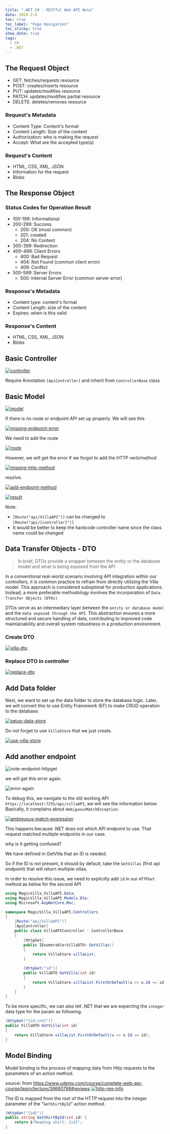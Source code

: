 ```yaml
---
title: ".NET C# - RESTful Web API Note"
date: 2024-2-6
toc: true
toc_label: "Page Navigation"
toc_sticky: true
show_date: true
tags:
  - C#
  - .NET
---
```


## The Request Object

- GET: fetches/requests resource
- POST: creates/inserts resource
- PUT: updates/modifies resource
- PATCH: updates/modifies partial resource
- DELETE: deletes/removes resource

### Request's Metadata

- Content Type: Content's format
- Content Length: Size of the content
- Authorization: who is making the request
- Accept: What are the accepted type(s)

### Request's Content

- HTML, CSS, XML, JSON
- Information for the request
- Blobs

## The Response Object

### Status Codes for Operation Result

- 100-199: Informational
- 200-299: Success
  - 200: OK (most common)
  - 201: created
  - 204: No Content
- 300-399: Redirection
- 400-499: Client Errors
  - 400: Bad Request
  - 404: Not Found (common client error)
  - 409: Conflict
- 500-599: Server Errors
  - 500: Internal Server Error (common server error)

### Response's Metadata

- Content type: content's format
- Content Length: size of the content
- Expires: when is this valid

### Response's Content

- HTML, CSS, XML, JSON
- Blobs

## Basic Controller

[![controller](/assets/images/2024-02-06_11-21-23-basic-controller-dotnet.png)](/assets/images/2024-02-06_11-21-23-basic-controller-dotnet.png)

Require Annotation `[ApiController]` and inherit from `ControllerBase` class

## Basic Model

[![model](/assets/images/2024-02-06_11-24-55-basic-model.png)](/assets/images/2024-02-06_11-24-55-basic-model.png)

If there is no route or endpoint API set up properly. We will see this

[![missing-endpoint-error](/assets/images/2024-02-06_11-27-47-no-route-error.png)](/assets/images/2024-02-06_11-27-47-no-route-error.png)

We need to add the route

[![route](/assets/images/2024-02-06_11-29-42-add-route.png)](/assets/images/2024-02-06_11-29-42-add-route.png)

However, we will get the error if we forgot to add the HTTP verb/method

[![missing-http-method](/assets/images/2024-02-06_11-30-54-missing-http-method.png)](/assets/images/2024-02-06_11-30-54-missing-http-method.png)

resolve:

[![add-endpoint-method](/assets/images/2024-02-06_11-32-12-add-get-endpoint.png)](/assets/images/2024-02-06_11-32-12-add-get-endpoint.png)

[![result](/assets/images/2024-02-06_11-33-05-result.png)](/assets/images/2024-02-06_11-33-05-result.png)

Note:

- `[Route("api/VillaAPI")]` can be changed to `[Route("api/[controller]")]`
- It would be better to keep the hardcode controller name since the class name could be changed

## Data Transfer Objects - DTO

> In brief, DTOs provide a wrapper between the entity or the database model and what is being exposed from the API

In a conventional real-world scenario involving API integration within our controllers, it is common practice to refrain from directly utilizing the Villa model. This approach is considered suboptimal for production applications. Instead, a more preferable methodology involves the incorporation of `Data Transfer Objects (DTOs)`.

DTOs serve as an intermediary layer between the `entity or database model` and the `data exposed through the API`. This abstraction ensures a more structured and secure handling of data, contributing to improved code maintainability and overall system robustness in a production environment.

### Create DTO

[![villa-dto](/assets/images/2024-02-06_11-43-15-create-villa-dto.png)](/assets/images/2024-02-06_11-43-15-create-villa-dto.png)

### Replace DTO in controller

[![replace-dto](/assets/images/2024-02-06_11-44-22-replace-dto.png)](/assets/images/2024-02-06_11-44-22-replace-dto.png)

## Add Data folder

Next, we want to set up the data folder to store the database logic. Later, we will convert this to use Entity Framework (EF) to make CRUD operation to the database.

[![setup-data-store](/assets/images/2024-02-06_11-48-43-setup-datastore.png)](/assets/images/2024-02-06_11-48-43-setup-datastore.png)

Do not forget to use `VillaStore` that we just create.

[![use-villa-store](/assets/images/2024-02-06_11-51-31-use-villastore.png)](/assets/images/2024-02-06_11-51-31-use-villastore.png)

## Add another endpoint

![note-endpoint-httpget](/assets/images/2024-02-06_11-54-58-note.png)

we will get this error again.

![error-again](/assets/images/2024-02-06_12-00-39-error-again.png)

To debug this, we navigate to the old working API `https://localhost:7255/api/villaAPI`, we will see the information below. Basically, it complains about `AmbiguousMatchException`.

[![ambiguous-match-expression](/assets/images/2024-02-06_12-02-41-ambiguous-match-expression-exception.png)](/assets/images/2024-02-06_12-02-41-ambiguous-match-expression-exception.png)

This happens because .NET does not which API endpoint to use. That request matched multiple endpoints in our case.

why is it getting confused?

We have defined in GetVilla that an ID is needed.

So if the ID is not present, it should by default, take the `GetVillas` (first api endpoint) that will return multiple villas.

In order to resolve this issue, we need to explicitly add `id` in our `HTTPGet` method as below for the second API

```cs
using MagicVilla_VillaAPI.Data;
using MagicVilla_VillaAPI.Models.Dto;
using Microsoft.AspNetCore.Mvc;

namespace MagicVilla_VillaAPI.Controllers
{
    [Route("api/VillaAPI")]
    [ApiController]
    public class VillaAPIController : ControllerBase
    {
        [HttpGet]
        public IEnumerable<VillaDTO> GetVillas()
        {
            return VillaStore.villaList;
        }

        [HttpGet("id")]
        public VillaDTO GetVilla(int id)
        {
            return VillaStore.villaList.FirstOrDefault(u => u.Id == id);
        }
    }
}
```

To be more specific, we can also tell .NET that we are expecting the `integer` data type for the param as following.

```cs
[HttpGet("{id:int}")]
public VillaDTO GetVilla(int id)
{
    return VillaStore.villaList.FirstOrDefault(u => u.Id == id);
}
```

## Model Binding

Model binding is the process of mapping data from Http requests to the parameters of an action method.

source: from <https://www.udemy.com/course/complete-web-api-course/learn/lecture/38660798#reviews>
[![http-req-info](/assets/images/2024-02-06_15-42-31-http-req-info.png)](/assets/images/2024-02-06_15-42-31-http-req-info.png)

The ID is mapped from the root of the HTTP request into the integer parameter of the "`GetShirtById`" action method.

```csharp
[HttpGet("{id}")]
public string GetShirtById(int id) {
    return $"Reading shirt: {id}";
}
```
